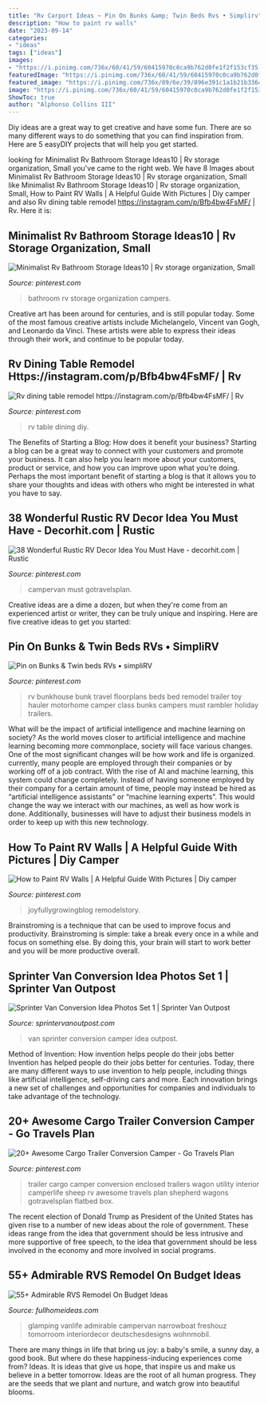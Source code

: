 ```yaml
---
title: "Rv Carport Ideas ~ Pin On Bunks &amp; Twin Beds Rvs • Simplirv"
description: "How to paint rv walls"
date: "2023-09-14"
categories:
- "ideas"
tags: ["ideas"]
images:
- "https://i.pinimg.com/736x/60/41/59/60415970c0ca9b762d0fe1f2f153cf35--motor-home-rv-life.jpg"
featuredImage: "https://i.pinimg.com/736x/60/41/59/60415970c0ca9b762d0fe1f2f153cf35--motor-home-rv-life.jpg"
featured_image: "https://i.pinimg.com/736x/89/6e/39/896e391c1a1b21b3364a272b2c4bdd1b.jpg"
image: "https://i.pinimg.com/736x/60/41/59/60415970c0ca9b762d0fe1f2f153cf35--motor-home-rv-life.jpg"
ShowToc: true
author: "Alphonso Collins III"
---
```



Diy ideas are a great way to get creative and have some fun. There are so many different ways to do something that you can find inspiration from. Here are 5 easyDIY projects that will help you get started.

	

		
looking for Minimalist Rv Bathroom Storage Ideas10 | Rv storage organization, Small you've came to the right web. We have 8 Images about Minimalist Rv Bathroom Storage Ideas10 | Rv storage organization, Small like Minimalist Rv Bathroom Storage Ideas10 | Rv storage organization, Small, How to Paint RV Walls | A Helpful Guide With Pictures | Diy camper and also Rv dining table remodel https://instagram.com/p/Bfb4bw4FsMF/ | Rv. Here it is:
		
    
## Minimalist Rv Bathroom Storage Ideas10 | Rv Storage Organization, Small

<img loading=lazy src="https://i.pinimg.com/736x/89/6e/39/896e391c1a1b21b3364a272b2c4bdd1b.jpg" onerror="this.onerror=null;this.src='https://tse3.mm.bing.net/th?id=OIP._nSP_nIbuP1zOpod6uQzNgHaMY&amp;pid=15.1';" alt="Minimalist Rv Bathroom Storage Ideas10 | Rv storage organization, Small">

_Source: pinterest.com_

>bathroom rv storage organization campers. 

	

Creative art has been around for centuries, and is still popular today. Some of the most famous creative artists include Michelangelo, Vincent van Gogh, and Leonardo da Vinci. These artists were able to express their ideas through their work, and continue to be popular today.

    
## Rv Dining Table Remodel Https://instagram.com/p/Bfb4bw4FsMF/ | Rv

<img loading=lazy src="https://i.pinimg.com/736x/9b/0d/03/9b0d034afc99fbbf6f4ae040f059ae77.jpg" onerror="this.onerror=null;this.src='https://tse1.mm.bing.net/th?id=OIP.GobE98E7a4P77c64ovoFFQHaJ3&amp;pid=15.1';" alt="Rv dining table remodel https://instagram.com/p/Bfb4bw4FsMF/ | Rv">

_Source: pinterest.com_

>rv table dining diy. 

	

The Benefits of Starting a Blog: How does it benefit your business?
Starting a blog can be a great way to connect with your customers and promote your business. It can also help you learn more about your customers, product or service, and how you can improve upon what you’re doing. Perhaps the most important benefit of starting a blog is that it allows you to share your thoughts and ideas with others who might be interested in what you have to say.

    
## 38 Wonderful Rustic RV Decor Idea You Must Have - Decorhit.com | Rustic

<img loading=lazy src="https://i.pinimg.com/736x/65/c4/06/65c40621c1aff591d3ce59805596b46b.jpg" onerror="this.onerror=null;this.src='https://tse2.mm.bing.net/th?id=OIP.4mpqUQ-tjhF8-thsdEnLNgHaJt&amp;pid=15.1';" alt="38 Wonderful Rustic RV Decor Idea You Must Have - decorhit.com | Rustic">

_Source: pinterest.com_

>campervan must gotravelsplan. 

	

Creative ideas are a dime a dozen, but when they're come from an experienced artist or writer, they can be truly unique and inspiring. Here are five creative ideas to get you started: 

    
## Pin On Bunks &amp; Twin Beds RVs • SimpliRV

<img loading=lazy src="https://i.pinimg.com/736x/60/41/59/60415970c0ca9b762d0fe1f2f153cf35--motor-home-rv-life.jpg" onerror="this.onerror=null;this.src='https://tse3.mm.bing.net/th?id=OIP.t-NnB775UTNGlA8s6P0z2AHaMM&amp;pid=15.1';" alt="Pin on Bunks &amp; Twin beds RVs • simpliRV">

_Source: pinterest.com_

>rv bunkhouse bunk travel floorplans beds bed remodel trailer toy hauler motorhome camper class bunks campers must rambler holiday trailers. 

	

What will be the impact of artificial intelligence and machine learning on society?
As the world moves closer to artificial intelligence and machine learning becoming more commonplace, society will face various changes. One of the most significant changes will be how work and life is organized. currently, many people are employed through their companies or by working off of a job contract. With the rise of AI and machine learning, this system could change completely. Instead of having someone employed by their company for a certain amount of time, people may instead be hired as “artificial intelligence assistants” or “machine learning experts”. This would change the way we interact with our machines, as well as how work is done. Additionally, businesses will have to adjust their business models in order to keep up with this new technology.

    
## How To Paint RV Walls | A Helpful Guide With Pictures | Diy Camper

<img loading=lazy src="https://i.pinimg.com/736x/74/20/c1/7420c140e9567df48eaf65497bd431f4.jpg" onerror="this.onerror=null;this.src='https://tse3.mm.bing.net/th?id=OIP.DwEwJV8wcbiOJ1aEh8IPDgHaJ3&amp;pid=15.1';" alt="How to Paint RV Walls | A Helpful Guide With Pictures | Diy camper">

_Source: pinterest.com_

>joyfullygrowingblog remodelstory. 

	

Brainstroming is a technique that can be used to improve focus and productivity. Brainstroming is simple: take a break every once in a while and focus on something else. By doing this, your brain will start to work better and you will be more productive overall.

    
## Sprinter Van Conversion Idea Photos Set 1 | Sprinter Van Outpost

<img loading=lazy src="http://www.sprintervanoutpost.com/wp-content/uploads/2017/11/Sprinter-van-camper-van-conversion-ideas-set1-4-e1510954126818.jpg" onerror="this.onerror=null;this.src='https://tse3.mm.bing.net/th?id=OIP.b7GBAr3l1xVzVTxPk6FGaQHaJ4&amp;pid=15.1';" alt="Sprinter Van Conversion Idea Photos Set 1 | Sprinter Van Outpost">

_Source: sprintervanoutpost.com_

>van sprinter conversion camper idea outpost. 

	

Method of Invention: How invention helps people do their jobs better
Invention has helped people do their jobs better for centuries. Today, there are many different ways to use invention to help people, including things like artificial intelligence, self-driving cars and more. Each innovation brings a new set of challenges and opportunities for companies and individuals to take advantage of the technology.

    
## 20+ Awesome Cargo Trailer Conversion Camper - Go Travels Plan

<img loading=lazy src="https://i.pinimg.com/736x/8f/8d/32/8f8d320873d720988cfda2bd2c33db2e.jpg" onerror="this.onerror=null;this.src='https://tse1.mm.bing.net/th?id=OIP.5SyPoHTtlHMutXKdJ1BUOQHaJ3&amp;pid=15.1';" alt="20+ Awesome Cargo Trailer Conversion Camper - Go Travels Plan">

_Source: pinterest.com_

>trailer cargo camper conversion enclosed trailers wagon utility interior camperlife sheep rv awesome travels plan shepherd wagons gotravelsplan flatbed box. 

	

The recent election of Donald Trump as President of the United States has given rise to a number of new ideas about the role of government. These ideas range from the idea that government should be less intrusive and more supportive of free speech, to the idea that government should be less involved in the economy and more involved in social programs.

    
## 55+ Admirable RVS Remodel On Budget Ideas

<img loading=lazy src="http://fullhomeideas.com/wp-content/uploads/2019/02/55-Admirable-RVS-Remodel-On-Budget-Ideas-46.jpg" onerror="this.onerror=null;this.src='https://tse4.mm.bing.net/th?id=OIP.tCaEE7g6v7tsPKzqLSSLmgHaJ4&amp;pid=15.1';" alt="55+ Admirable RVS Remodel On Budget Ideas">

_Source: fullhomeideas.com_

>glamping vanlife admirable campervan narrowboat freshouz tomorroom interiordecor deutschesdesigns wohnmobil. 

	

There are many things in life that bring us joy: a baby's smile, a sunny day, a good book. But where do these happiness-inducing experiences come from? Ideas. It is ideas that give us hope, that inspire us and make us believe in a better tomorrow. Ideas are the root of all human progress. They are the seeds that we plant and nurture, and watch grow into beautiful blooms.

